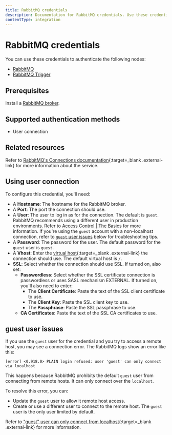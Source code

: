```yaml
---
title: RabbitMQ credentials
description: Documentation for RabbitMQ credentials. Use these credentials to authenticate RabbitMQ in n8n, a workflow automation platform.
contentType: integration
---
```


# RabbitMQ credentials

You can use these credentials to authenticate the following nodes:

- [RabbitMQ](/integrations/builtin/app-nodes/n8n-nodes-base.rabbitmq/)
- [RabbitMQ Trigger](/integrations/builtin/trigger-nodes/n8n-nodes-base.rabbitmqtrigger/)

## Prerequisites

Install a [RabbitMQ broker](https://www.rabbitmq.com/).

## Supported authentication methods

- User connection

## Related resources

Refer to [RabbitMQ's Connections documentation](https://www.rabbitmq.com/docs/connections){:target=_blank .external-link} for more information about the service.

## Using user connection
<!--vale off-->

To configure this credential, you'll need:

- A **Hostname**: The hostname for the RabbitMQ broker.
- A **Port**: The port the connection should use.
- A **User**: The user to log in as for the connection. The default is `guest`. RabbitMQ recommends using a different user in production environments. Refer to [Access Control | The Basics](https://www.rabbitmq.com/docs/access-control#basics) for more information. If you're using the `guest` account with a non-localhost connection, refer to [`guest` user issues](#guest-user-issues) below for troubleshooting tips.
- A **Password**: The password for the user. The default password for the `guest` user is `guest`.
- A **Vhost**: Enter the [virtual host](https://www.rabbitmq.com/docs/vhosts){:target=_blank .external-link} the connection should use. The default virtual host is `/`.
- **SSL**: Select whether the connection should use SSL. If turned on, also set:
    - **Passwordless**: Select whether the SSL certificate connection is passwordless or uses SASL mechanism EXTERNAL. If turned on, you'll also need to enter:
        - The **Client Certificate**: Paste the text of the SSL client certificate to use.
        - The **Client Key**: Paste the SSL client key to use.
        - The **Passphrase**: Paste the SSL passphrase to use.
    - **CA Certificates**: Paste the text of the SSL CA certificates to use.
<!--vale on-->

## guest user issues

If you use the `guest` user for the credential and you try to access a remote host, you may see a connection error. The RabbitMQ logs show an error like this:

    [error] <0.918.0> PLAIN login refused: user 'guest' can only connect via localhost

This happens because RabbitMQ prohibits the default `guest` user from connecting from remote hosts. It can only connect over the `localhost`.

To resolve this error, you can:

- Update the `guest` user to allow it remote host access.
- Create or use a different user to connect to the remote host. The `guest` user is the only user limited by default.

Refer to ["guest" user can only connect from localhost](https://www.rabbitmq.com/docs/access-control#loopback-users){:target=_blank .external-link} for more information.

